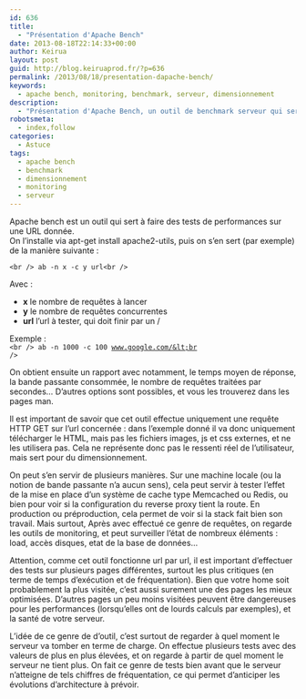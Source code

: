 ```yaml
---
id: 636
title:
  - "Présentation d'Apache Bench"
date: 2013-08-18T22:14:33+00:00
author: Keirua
layout: post
guid: http://blog.keiruaprod.fr/?p=636
permalink: /2013/08/18/presentation-dapache-bench/
keywords:
  - apache bench, monitoring, benchmark, serveur, dimensionnement
description:
  - "Présentation d'Apache Bench, un outil de benchmark serveur qui sert pour le dimensionnement"
robotsmeta:
  - index,follow
categories:
  - Astuce
tags:
  - apache bench
  - benchmark
  - dimensionnement
  - monitoring
  - serveur
---
```

Apache bench est un outil qui sert à faire des tests de performances sur une URL donnée.  
On l&rsquo;installe via apt-get install apache2-utils, puis on s&rsquo;en sert (par exemple) de la manière suivante :

<code lang="bash">&lt;br />
ab -n x -c y url&lt;br />
</code>

Avec :

  * **x** le nombre de requêtes à lancer
  * **y** le nombre de requêtes concurrentes
  * **url** l&rsquo;url à tester, qui doit finir par un /

Exemple :  
<code lang="bash">&lt;br />
ab -n 1000 -c 100 www.google.com/&lt;br />
</code>

On obtient ensuite un rapport avec notamment, le temps moyen de réponse, la bande passante consommée, le nombre de requêtes traitées par secondes&#8230; D&rsquo;autres options sont possibles, et vous les trouverez dans les pages man.

Il est important de savoir que cet outil effectue uniquement une requête HTTP GET sur l&rsquo;url concernée : dans l&rsquo;exemple donné il va donc uniquement télécharger le HTML, mais pas les fichiers images, js et css externes, et ne les utilisera pas. Cela ne représente donc pas le ressenti réel de l&rsquo;utilisateur, mais sert pour du dimensionnement.

On peut s&rsquo;en servir de plusieurs manières. Sur une machine locale (ou la notion de bande passante n&rsquo;a aucun sens), cela peut servir à tester l&rsquo;effet de la mise en place d&rsquo;un système de cache type Memcached ou Redis, ou bien pour voir si la configuration du reverse proxy tient la route. En production ou préproduction, cela permet de voir si la stack fait bien son travail. Mais surtout, Après avec effectué ce genre de requêtes, on regarde les outils de monitoring, et peut surveiller l&rsquo;état de nombreux éléments : load, accès disques, etat de la base de données&#8230;

Attention, comme cet outil fonctionne url par url, il est important d&rsquo;effectuer des tests sur plusieurs pages différentes, surtout les plus critiques (en terme de temps d&rsquo;exécution et de fréquentation). Bien que votre home soit probablement la plus visitée, c&rsquo;est aussi surement une des pages les mieux optimisées. D&rsquo;autres pages un peu moins visitées peuvent être dangereuses pour les performances (lorsqu&rsquo;elles ont de lourds calculs par exemples), et la santé de votre serveur.

L&rsquo;idée de ce genre de d&rsquo;outil, c&rsquo;est surtout de regarder à quel moment le serveur va tomber en terme de charge. On effectue plusieurs tests avec des valeurs de plus en plus élevées, et on regarde à partir de quel moment le serveur ne tient plus. On fait ce genre de tests bien avant que le serveur n&rsquo;atteigne de tels chiffres de fréquentation, ce qui permet d&rsquo;anticiper les évolutions d&rsquo;architecture à prévoir.